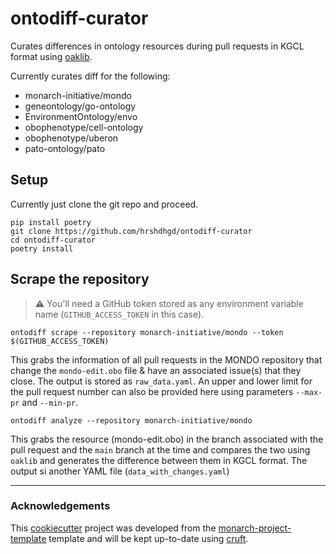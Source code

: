 # ontodiff-curator

Curates differences in ontology resources during pull requests in KGCL format using [oaklib](https://github.com/INCATools/ontology-access-kit).

Currently curates diff for the following:
 - monarch-initiative/mondo
 - geneontology/go-ontology
 - EnvironmentOntology/envo
 - obophenotype/cell-ontology
 - obophenotype/uberon
 - pato-ontology/pato

## Setup

Currently just clone the git repo and proceed.
```shell
pip install poetry
git clone https://github.com/hrshdhgd/ontodiff-curator
cd ontodiff-curator
poetry install
```

## Scrape the repository

> **:warning:** You'll need a GitHub token stored as any environment variable name (`GITHUB_ACCESS_TOKEN` in this case).

```shell
ontodiff scrape --repository monarch-initiative/mondo --token $(GITHUB_ACCESS_TOKEN)
```

This grabs the information of all pull requests in the MONDO repository that change the `mondo-edit.obo` file & have an associated issue(s) that they close. The output is stored as `raw_data.yaml`. 
An upper and lower limit for the pull request number can also be provided here using parameters `--max-pr` and `--min-pr`.


```shell
ontodiff analyze --repository monarch-initiative/mondo
```

This grabs the resource (mondo-edit.obo) in the branch associated with the pull request and the `main` branch at the time and compares the two using `oaklib` and generates the difference between them in KGCL format. The output si another YAML file (`data_with_changes.yaml`) 



---
### Acknowledgements

This [cookiecutter](https://cookiecutter.readthedocs.io/en/stable/README.html) project was developed from the [monarch-project-template](https://github.com/monarch-initiative/monarch-project-template) template and will be kept up-to-date using [cruft](https://cruft.github.io/cruft/).
